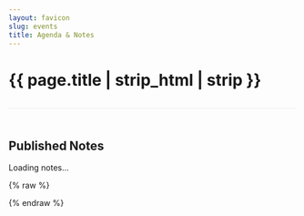 ```yaml
---
layout: favicon
slug: events
title: Agenda & Notes
---
```


<style>
  .notes-section {
    margin-top: 2rem;
    padding-top: 1.5rem;
    border-top: 1px solid #eee;
  }
  @media (prefers-color-scheme: dark) {
    .notes-section {
      border-top-color: #333;
    }
  }
  .notes-list {
    list-style: none;
    padding-left: 0;
  }
  .note-item {
    padding: 0.75rem;
    border-bottom: 1px solid #eee;
  }
  @media (prefers-color-scheme: dark) {
    .note-item {
      border-bottom-color: #333;
    }
  }
  .note-item:last-child {
    border-bottom: none;
  }
  .note-text {
    display: block;
    font-size: 1.1rem;
  }
  .note-meta {
    display: block;
    font-size: 0.85rem;
    color: #888;
    margin-top: 0.25rem;
  }
</style>

<h1 class="post-title">{{ page.title | strip_html | strip }}</h1>

<div id="calendar"></div>

<div class="notes-section">
  <h2>Published Notes</h2>
  <div id="notes-container">
    <p>Loading notes...</p>
  </div>
</div>

{% raw %}

<script src="/assets/js/vendor/fullcalendar/index.global.min.js"></script>

<script>
  document.addEventListener('DOMContentLoaded', function() {
    const calendarEl = document.getElementById('calendar');
    const notesContainer = document.getElementById('notes-container');

    fetch('/assets/data/published_content.json')
      .then(response => {
        if (!response.ok) {
          throw new Error(`Network response was not ok: ${response.statusText}`);
        }
        return response.json();
      })
      .then(data => {
        // Render the FullCalendar with events data
        const calendar = new FullCalendar.Calendar(calendarEl, {
          initialView: 'listMonth',
          events: data.events || [], // Use events array
          headerToolbar: {
            left: 'prev,next today',
            center: 'title',
            right: 'listMonth,dayGridMonth,timeGridWeek'
          },
          navLinks: true,
          dayMaxEvents: true,
        });
        calendar.render();

        // Render the published notes
        const notes = data.notes || [];
        if (notes.length > 0) {
          notesContainer.innerHTML = ''; // Clear "Loading..." message
          const notesList = document.createElement('ul');
          notesList.className = 'notes-list';
          notes.forEach(note => {
            const item = document.createElement('li');
            item.className = 'note-item';

            const textSpan = document.createElement('span');
            textSpan.className = 'note-text';
            textSpan.textContent = note.text;

            const metaSpan = document.createElement('span');
            metaSpan.className = 'note-meta';
            const updatedDate = new Date(note.updated_at);
            metaSpan.textContent = `Published on: ${updatedDate.toLocaleDateString()}`;

            item.appendChild(textSpan);
            item.appendChild(metaSpan);
            notesList.appendChild(item);
          });
          notesContainer.appendChild(notesList);
        } else {
          notesContainer.innerHTML = '<p>No notes have been published yet.</p>';
        }
      })
      .catch(error => {
        console.error('Error loading content:', error);
        calendarEl.innerHTML = '<p style="color:red;">Could not load calendar events.</p>';
        notesContainer.innerHTML = '<p style="color:red;">Could not load published notes.</p>';
      });
  });
</script>

{% endraw %}
